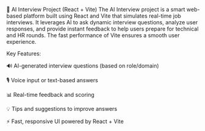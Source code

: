 🧠 AI Interview Project (React + Vite)
The AI Interview project is a smart web-based platform built using React and Vite that simulates real-time job interviews. It leverages AI to ask dynamic interview questions, analyze user responses, and provide instant feedback to help users prepare for technical and HR rounds. The fast performance of Vite ensures a smooth user experience.

Key Features:

🔊 AI-generated interview questions (based on role/domain)

🎙️ Voice input or text-based answers

📊 Real-time feedback and scoring

💡 Tips and suggestions to improve answers

⚡ Fast, responsive UI powered by React + Vite
